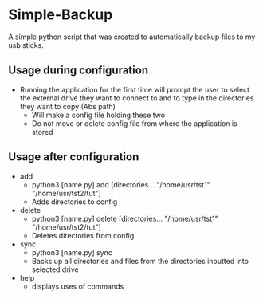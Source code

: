# Simple-Backup
A simple python script that was created to automatically backup files to my usb sticks.

## Usage during configuration
- Running the application for the first time will prompt the user to select the external drive they want to connect to and to type in the directories they want to copy (Abs path)
    - Will make a config file holding these two
    - Do not move or delete config file from where the application is stored

## Usage after configuration
- add
    - python3 [name.py] add [directories... "/home/usr/tst1" "/home/usr/tst2/tut"]
    - Adds directories to config
- delete
    - python3 [name.py] delete [directories... "/home/usr/tst1" "/home/usr/tst2/tut"]
    - Deletes directories from config
- sync
    - python3 [name.py] sync
    - Backs up all directories and files from the directories inputted into selected drive
- help
    - displays uses of commands